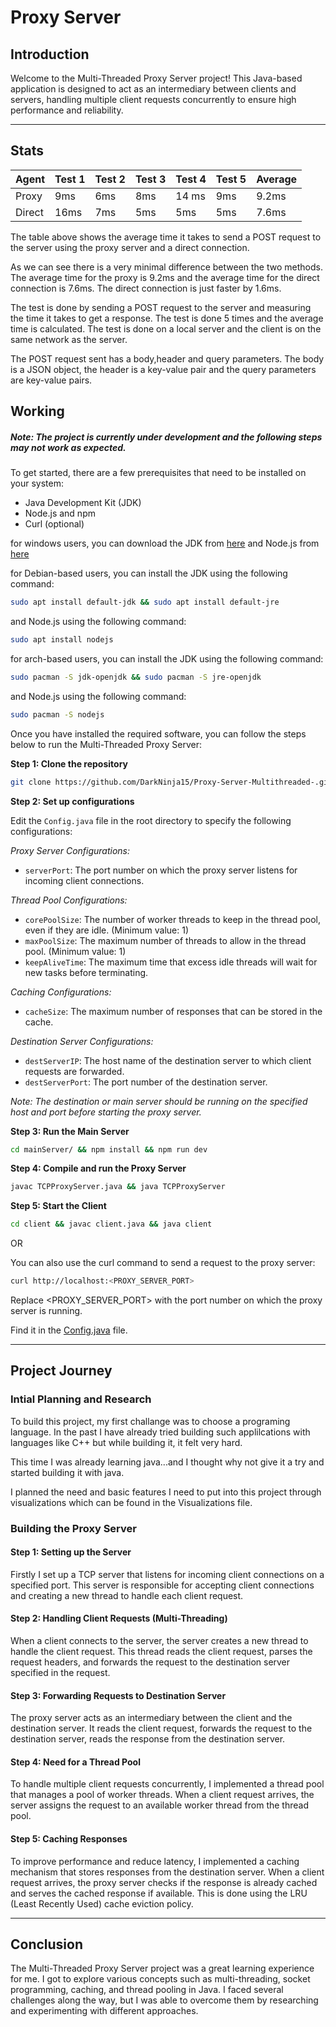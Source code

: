# Proxy Server

## Introduction

Welcome to the Multi-Threaded Proxy Server project! This Java-based application is designed to act as an intermediary between clients and servers, handling multiple client requests concurrently to ensure high performance and reliability.


***
## Stats

| Agent | Test 1 | Test 2 | Test 3 | Test 4 | Test 5 | Average |
|----|----|----|----|----|----|----|
| Proxy | 9ms | 6ms | 8ms | 14 ms | 9ms | 9.2ms |
| Direct | 16ms | 7ms | 5ms | 5ms | 5ms | 7.6ms |

The table above shows the average time it takes to send a POST request to the server using the proxy server and a direct connection.


As we can see there is a very minimal difference between the two methods. The average time for the proxy is 9.2ms and the average time for the direct connection is 7.6ms. The direct connection is just faster by 1.6ms.

The test is done by sending a POST request to the server and measuring the time it takes to get a response. The test is done 5 times and the average time is calculated. The test is done on a local server and the client is on the same network as the server.

The POST request sent has a body,header and query parameters. The body is a JSON object, the header is a key-value pair and the query parameters are key-value pairs.


## Working

##### Note: The project is currently under development and the following steps may not work as expected.

To get started, there are a few prerequisites that need to be installed on your system:

- Java Development Kit (JDK)
- Node.js and npm
- Curl (optional)

for windows users, you can download the JDK from [here](https://www.oracle.com/java/technologies/javase-jdk11-downloads.html) and Node.js from [here](https://nodejs.org/en/download/)

for Debian-based users, you can install the JDK using the following command:

```bash
sudo apt install default-jdk && sudo apt install default-jre
```

and Node.js using the following command:

```bash
sudo apt install nodejs
```

for arch-based users, you can install the JDK using the following command:

```bash
sudo pacman -S jdk-openjdk && sudo pacman -S jre-openjdk
```

and Node.js using the following command:

```bash
sudo pacman -S nodejs
```

Once you have installed the required software, you can follow the steps below to run the Multi-Threaded Proxy Server:

**Step 1: Clone the repository**

```bash
git clone https://github.com/DarkNinja15/Proxy-Server-Multithreaded-.git
```

**Step 2: Set up configurations**

Edit the `Config.java` file in the root directory to specify the following configurations:


_Proxy Server Configurations:_
- `serverPort`: The port number on which the proxy server listens for incoming client connections.

_Thread Pool Configurations:_
- `corePoolSize`: The number of worker threads to keep in the thread pool, even if they are idle. (Minimum value: 1)
- `maxPoolSize`: The maximum number of threads to allow in the thread pool. (Minimum value: 1)
- `keepAliveTime`: The maximum time that excess idle threads will wait for new tasks before terminating.

_Caching Configurations:_
- `cacheSize`: The maximum number of responses that can be stored in the cache.

_Destination Server Configurations:_
- `destServerIP`: The host name of the destination server to which client requests are forwarded.
- `destServerPort`: The port number of the destination server.

*Note: The destination or main server should be running on the specified host and port before starting the proxy server.*

**Step 3: Run the Main Server**

```bash
cd mainServer/ && npm install && npm run dev
```

**Step 4: Compile and run the Proxy Server**

```bash
javac TCPProxyServer.java && java TCPProxyServer
```

**Step 5: Start the Client**

```bash
cd client && javac client.java && java client
```

OR 

You can also use the curl command to send a request to the proxy server:

```bash
curl http://localhost:<PROXY_SERVER_PORT>
```
Replace <PROXY_SERVER_PORT> with the port number on which the proxy server is running.

Find it in the [Config.java](https://github.com/DarkNinja15/Proxy-Server-Multithreaded-/blob/main/Config.java) file.

***

## Project Journey


### Intial Planning and Research

To build this project, my first challange was to choose a programing language.
In the past I have already tried building such applilcations with languages like C++ but while building it, it felt very hard.

This time I was already learning java...and I thought why not give it a try and started building it with java.

I planned the need and basic features I need to put into this project through visualizations which can be found in the Visualizations file.

### Building the Proxy Server

#### Step 1: Setting up the Server

Firstly I set up a TCP server that listens for incoming client connections on a specified port. This server is responsible for accepting client connections and creating a new thread to handle each client request.

#### Step 2: Handling Client Requests (Multi-Threading)

When a client connects to the server, the server creates a new thread to handle the client request. This thread reads the client request, parses the request headers, and forwards the request to the destination server specified in the request.

#### Step 3: Forwarding Requests to Destination Server

The proxy server acts as an intermediary between the client and the destination server. It reads the client request, forwards the request to the destination server, reads the response from the destination server.

#### Step 4: Need for a Thread Pool

To handle multiple client requests concurrently, I implemented a thread pool that manages a pool of worker threads. When a client request arrives, the server assigns the request to an available worker thread from the thread pool.

#### Step 5: Caching Responses

To improve performance and reduce latency, I implemented a caching mechanism that stores responses from the destination server. When a client request arrives, the proxy server checks if the response is already cached and serves the cached response if available.
This is done using the LRU (Least Recently Used) cache eviction policy.

***

## Conclusion

The Multi-Threaded Proxy Server project was a great learning experience for me. I got to explore various concepts such as multi-threading, socket programming, caching, and thread pooling in Java. I faced several challenges along the way, but I was able to overcome them by researching and experimenting with different approaches.



